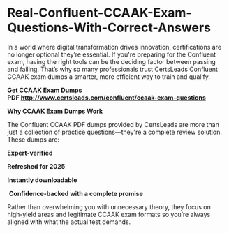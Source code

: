 # Real-Confluent-CCAAK-Exam-Questions-With-Correct-Answers
<p>In a world where digital transformation drives innovation, certifications are no longer optional they&rsquo;re essential. If you&#39;re preparing for the Confluent exam, having the right tools can be the deciding factor between passing and failing. That&rsquo;s why so many professionals trust CertsLeads Confluent CCAAK exam dumps a smarter, more efficient way to train and qualify.</p> <p><strong>Get CCAAK Exam Dumps PDF&nbsp;<a href="http://www.certsleads.com/confluent/ccaak-exam-questions">http://www.certsleads.com/confluent/ccaak-exam-questions</a></strong></p> <p><strong>Why CCAAK Exam Dumps Work</strong></p> <p>The Confluent CCAAK PDF dumps provided by CertsLeads are more than just a collection of practice questions&mdash;they&#39;re a complete review solution. These dumps are:</p> <p><strong>Expert-verified</strong></p> <p><strong>Refreshed for 2025</strong></p> <p><strong>Instantly downloadable</strong></p> <p>&nbsp;<strong>Confidence-backed with a complete promise</strong></p> <p>Rather than overwhelming you with unnecessary theory, they focus on high-yield areas and legitimate CCAAK exam formats so you&rsquo;re always aligned with what the actual test demands.</p> <p>&nbsp;</p>
